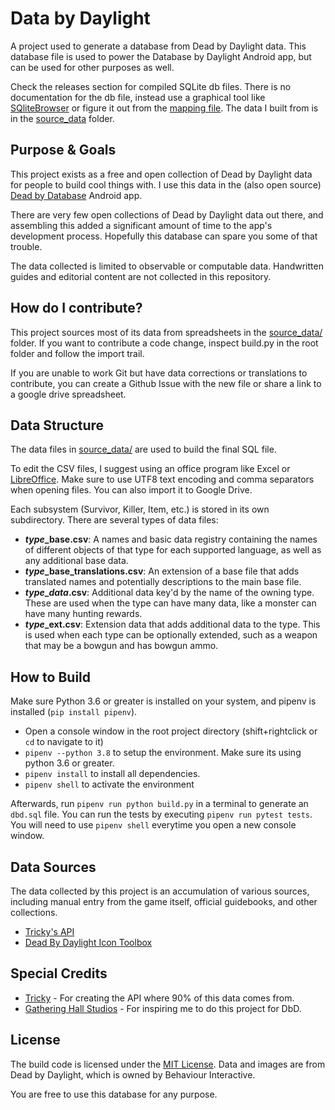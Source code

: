 # Data by Daylight
A project used to generate a database from Dead by Daylight data. This database file is used to power the Database by Daylight Android app, but can be used for other purposes as well.

Check the releases section for compiled SQLite db files. There is no documentation for the db file, instead use a graphical tool like [SQliteBrowser](http://sqlitebrowser.org/) or figure it out from the [mapping file](). The data I built from is in the [source_data](https://github.com/gatheringhallstudios/MHWorldData/tree/master/source_data) folder.

## Purpose & Goals
This project exists as a free and open collection of Dead by Daylight data for people to build cool things with. I use this data in the (also open source) [Dead by Database](https://github.com/GeorgeNakhle/database_by_daylight) Android app.

There are very few open collections of Dead by Daylight data out there, and assembling this added a significant amount of time to the app's development process. Hopefully this database can spare you some of that trouble.

The data collected is limited to observable or computable data. Handwritten guides and editorial content are not collected in this repository.

## How do I contribute?
This project sources most of its data from spreadsheets in the [source_data/](https://github.com/gatheringhallstudios/MHWorldData/tree/master/source_data) folder. If you want to contribute a code change, inspect build.py in the root folder and follow the import trail.

If you are unable to work Git but have data corrections or translations to contribute, you can create a Github Issue with the new file or share a link to a google drive spreadsheet.

## Data Structure
The data files in [source_data/](https://github.com/gatheringhallstudios/MHWorldData/tree/master/source_data) are used to build the final SQL file.

To edit the CSV files, I suggest using an office program like Excel or [LibreOffice](https://www.libreoffice.org/). Make sure to use UTF8 text encoding and comma separators when opening files. You can also import it to Google Drive.

Each subsystem (Survivor, Killer, Item, etc.) is stored in its own subdirectory. There are several types of data files:
- ***type*_base.csv**: A names and basic data registry containing the names of different objects of that type for each supported language, as well as any additional base data.
- ***type*_base_translations.csv**: An extension of a base file that adds translated names and potentially descriptions to the main base file.
- ***type*_*data*.csv**: Additional data key'd by the name of the owning type. These are used when the type can have many data, like a monster can have many hunting rewards.
- ***type*_ext.csv**: Extension data that adds additional data to the type. This is used when each type can be optionally extended, such as a weapon that may be a bowgun and has bowgun ammo.

## How to Build
Make sure Python 3.6 or greater is installed on your system, and pipenv is installed (`pip install pipenv`).
- Open a console window in the root project directory (shift+rightclick or `cd` to navigate to it)
- `pipenv --python 3.8` to setup the environment. Make sure its using python 3.6 or greater.
- `pipenv install` to install all dependencies. 
- `pipenv shell` to activate the environment

Afterwards, run `pipenv run python build.py` in a terminal to generate an `dbd.sql` file. You can run the tests by executing `pipenv run pytest tests`. 
You will need to use `pipenv shell` everytime you open a new console window.

## Data Sources
The data collected by this project is an accumulation of various sources, including manual entry from the game itself, official guidebooks, and other collections.

- [Tricky's API](https://dbd.tricky.lol/apidocs/)
- [Dead By Daylight Icon Toolbox](http://dbdicontoolbox.com/)

## Special Credits
- [Tricky](https://twitter.com/trickyau) - For creating the API where 90% of this data comes from.
- [Gathering Hall Studios](https://github.com/gatheringhallstudios) - For inspiring me to do this project for DbD.

## License
The build code is licensed under the [MIT License](http://opensource.org/licenses/mit-license.php). Data and images are from Dead by Daylight, which is owned by Behaviour Interactive.

You are free to use this database for any purpose.